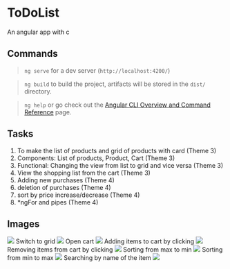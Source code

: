 # ToDoList
An angular app with c
## Commands

> `ng serve` for a dev server (`http://localhost:4200/`)

> `ng build` to build the project, artifacts will be stored in the `dist/` directory.

> `ng help` or go check out the [Angular CLI Overview and Command Reference](https://angular.io/cli) page.

## Tasks
1. To make the list of products and grid of products with card (Theme 3)
2. Components: List of products, Product, Cart (Theme 3)
3. Functional: Changing the view from list to grid and vice versa (Theme 3)
4. View the shopping list from the cart (Theme 3)
4. Adding new purchases (Theme 4)
5. deletion of purchases (Theme 4)
6. sort by price increase/decrease (Theme 4)
7. *ngFor and pipes (Theme 4)

## Images
![](https://i.ibb.co/HtJ3CJN/Screenshot-2022-08-04-at-09-14-57.png)
Switch to grid
![](https://i.ibb.co/k0VXGfF/Screenshot-2022-08-04-at-09-15-10.png)
Open cart
![](https://i.ibb.co/p2gwNSq/Screenshot-2022-08-04-at-09-15-24.png)
Adding items to cart by clicking
![](https://i.ibb.co/Bg2bxM0/Screenshot-2022-08-04-at-10-40-11.png)
Removing items from cart by clicking
![](https://i.ibb.co/VDk0DXg/Screenshot-2022-08-04-at-10-40-24.png)
Sorting from max to min
![](https://i.ibb.co/9h0sS5H/Screenshot-2022-08-04-at-10-40-51.png)
Sorting from min to max
![](https://i.ibb.co/gT2ft5R/Screenshot-2022-08-04-at-10-41-01.png)
Searching by name of the item
![](https://i.ibb.co/CMY2SFX/Screenshot-2022-08-04-at-10-41-22.png)
